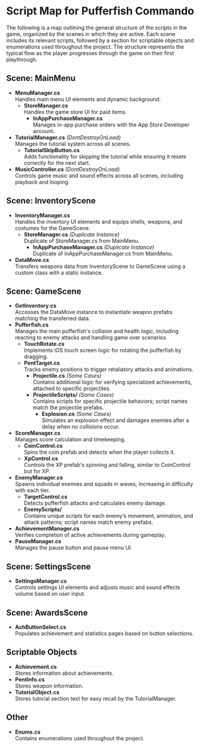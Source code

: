 # Script Map for Pufferfish Commando

The following is a map outlining the general structure of the scripts in the game, organized by the scenes in which they are active. Each scene includes its relevant scripts, followed by a section for scriptable objects and enumerations used throughout the project. The structure represents the typical flow as the player progresses through the game on their first playthrough.

## Scene: MainMenu
- **MenuManager.cs**  
  Handles main menu UI elements and dynamic background.
  - **StoreManager.cs**  
    Handles the game store UI for paid items.
    - **InAppPurchaseManager.cs**  
      Manages in-app purchase orders with the App Store Developer account.
- **TutorialManager.cs** *(DontDestroyOnLoad)*  
  Manages the tutorial system across all scenes.
  - **TutorialSkipButton.cs**  
    Adds functionality for skipping the tutorial while ensuring it resets correctly for the next start.
- **MusicController.cs** *(DontDestroyOnLoad)*  
  Controls game music and sound effects across all scenes, including playback and looping.

## Scene: InventoryScene
- **InventoryManager.cs**  
  Handles the inventory UI elements and equips shells, weapons, and costumes for the GameScene.
  - **StoreManager.cs** *(Duplicate Instance)*  
    Duplicate of StoreManager.cs from MainMenu.
    - **InAppPurchaseManager.cs** *(Duplicate Instance)*  
      Duplicate of InAppPurchaseManager.cs from MainMenu.
- **DataMove.cs**  
  Transfers weapons data from InventoryScene to GameScene using a custom class with a static instance.

## Scene: GameScene
- **GetInventory.cs**  
  Accesses the DataMove instance to instantiate weapon prefabs matching the transferred data.
- **Pufferfish.cs**  
  Manages the main pufferfish's collision and health logic, including reacting to enemy attacks and handling game over scenarios.
  - **TouchRotate.cs**  
    Implements iOS touch screen logic for rotating the pufferfish by dragging.
  - **PentTarget.cs**  
    Tracks enemy positions to trigger retaliatory attacks and animations.
    - **Projectile.cs** *(Some Cases)*  
      Contains additional logic for verifying specialized achievements, attached to specific projectiles.
    - **ProjectileScripts/** *(Some Cases)*  
      Contains scripts for specific projectile behaviors; script names match the projectile prefabs.
      - **Explosion.cs** *(Some Cases)*  
        Simulates an explosion effect and damages enemies after a delay when no collisions occur.
- **ScoreManager.cs**  
  Manages score calculation and timekeeping.
  - **CoinControl.cs**  
    Spins the coin prefab and detects when the player collects it.
  - **XpControl.cs**  
    Controls the XP prefab's spinning and falling, similar to CoinControl but for XP.
- **EnemyManager.cs**  
  Spawns individual enemies and squads in waves, increasing in difficulty with each tier.
  - **TargetControl.cs**  
    Detects pufferfish attacks and calculates enemy damage.
  - **EnemyScripts/**  
    Contains unique scripts for each enemy’s movement, animation, and attack patterns; script names match enemy prefabs.
- **AchievementManager.cs**  
  Verifies completion of active achievements during gameplay.
- **PauseManager.cs**  
  Manages the pause button and pause menu UI.

## Scene: SettingsScene
- **SettingsManager.cs**  
  Controls settings UI elements and adjusts music and sound effects volume based on user input.

## Scene: AwardsScene
- **AchButtonSelect.cs**  
  Populates achievement and statistics pages based on button selections.

## Scriptable Objects
- **Achievement.cs**  
  Stores information about achievements.
- **PentInfo.cs**  
  Stores weapon information.
- **TutorialObject.cs**  
  Stores tutorial section text for easy recall by the TutorialManager.

## Other
- **Enums.cs**  
  Contains enumerations used throughout the project.
